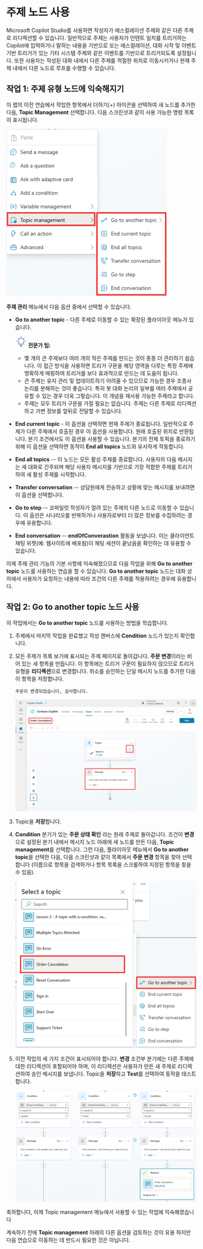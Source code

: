 # 주제 노드 사용

Microsoft Copilot Studio를 사용하면 작성자가 에스컬레이션 주제와 같은
다른 주제로 리디렉션할 수 있습니다. 일반적으로 주제는 사용자가 인텐트
일치를 트리거하는 Copilot에 입력하거나 말하는 내용을 기반으로 또는
에스컬레이션, 대화 시작 및 이벤트 기반 트리거가 있는 기타 시스템 주제와
같은 이벤트를 기반으로 트리거되도록 설정됩니다. 또한 사용자는 작성된
대화 내에서 다른 주제를 적절한 위치로 이동시키거나 현재 주제 내에서 다른
노드로 루프를 수행할 수 있습니다.

## 작업 1: 주제 유형 노드에 익숙해지기

이 랩의 이전 연습에서 작업한 항목에서 더하기(+) 아이콘을 선택하여 새
노드를 추가한 다음, **Topic Management** 선택합니다. 다음 스크린샷과 같이
사용 가능한 명령 목록이 표시됩니다.

<img src="./images/image31.png">


**주제 관리** 메뉴에서 다음 옵션 중에서 선택할 수 있습니다.

-   **Go to another topic** \- 다른 주제로 이동할 수 있는 확장된 플라이아웃 메뉴가 있습니다.

    <img src="./images/image4.svg" width="30"> **전문가 팁:** 
    
    - 몇 개의 큰 주제보다 여러 개의 작은 주제를 만드는 것이 종종 더 관리하기 쉽습니다. 이 접근 방식을 사용하면 트리거 구문을 해당 영역을 다루는 특정 주제에 명확하게 매핑하여 트리거를 보다 효과적으로 만드는 데 도움이 됩니다.
    - 큰 주제는 유지 관리 및 업데이트하기 어려울 수 있으므로 가능한 경우 조종사 논리를 분해하는 것이 좋습니다. 특히 봇 대화 논리의 일부를 여러 주제에서 공유할 수 있는 경우 더욱 그렇습니다. 이 개념을 재사용 가능한 주제라고 합니다.
    - 주제는 모두 트리거 구문을 가질 필요는 없습니다. 주제는 다른 주제로 리디렉션하고 가변 정보를 앞뒤로 전달할 수 있습니다.

-   **End current topic** \- 이 옵션을 선택하면 현재 주제가 종료됩니다.
    일반적으로 주제가 다른 주제에서 호출된 경우 이 옵션을 사용합니다.
    원래 호출된 위치로 반환됩니다. 분기 조건에서도 이 옵션을 사용할 수
    있습니다. 분기의 전체 토픽을 종료하기 위해 이 옵션을 선택하면 동작이
    **End all topics** 노드와 유사하게 작동합니다.

-   **End all topics** -- 이 노드는 모든 활성 주제를 종료합니다.
    사용자의 다음 메시지는 새 대화로 간주되며 해당 사용자 메시지를
    기반으로 가장 적합한 주제를 트리거하여 새 활성 주제를 시작합니다.

-   **Transfer conversation** -- 상담원에게 전송하고 상황에 맞는 메시지를 보내려면 이 옵션을 선택합니다.

-   **Go to step** -- 코파일럿 작성자가 열려 있는 주제의 다른 노드로 이동할 수 있습니다. 이 옵션은 시나리오를 반복하거나 사용자로부터 더 많은 정보를 수집하려는 경우에 유용합니다.

-   **End conversation** -- **endOfConverastion** 활동을 보냅니다. 이는 클라이언트 채팅 위젯(예: 웹사이트에 배포됨)이 채팅 세션이 끝났음을 확인하는 데 유용할 수 있습니다.

이제 주제 관리 기능의 기본 사항에 익숙해졌으므로 다음 작업을 위해 **Go to another topic** 노드를 사용하는 연습을 할 수 있습니다. 
**Go to another topic** 노드는 대화 상자에서 사용자가 요청하는 내용에 따라 조건의 다른 주제를 적용하려는 경우에 유용합니다.

## 작업 2: Go to another topic 노드 사용

이 작업에서는 **Go to another topic** 노드를 사용하는 방법을 학습합니다.

1.  주제에서 마지막 작업을 완료했고 작성 캔버스에 **Condition** 노드가 있는지 확인합니다.

2.  모든 주제가 목록 보기에 표시되는 주제 페이지로 돌아갑니다. **주문 변경**이라는 비어 있는 새 항목을 만듭니다. 
    이 항목에는 트리거 구문이 필요하지 않으므로 트리거 유형을 **리디렉션**으로 변경합니다. 취소를 승인하는 단일 메시지 노드를 추가한 다음 이 항목을
    저장합니다.

    ```
    주문이 변경되었습니다, 감사합니다.
    ```

    <img src="./images/image32.png">

3.  Topic을 **저장**합니다.

4.  **Condition** 분기가 있는 **주문 상태 확인** 라는 원래 주제로 돌아갑니다. 
    조건이 **변경**으로 설정된 분기 내에서 메시지 노드 아래에 새 노드를 만든 다음, **Topic management**를 선택합니다. 
    그런 다음, 플라이아웃 메뉴에서 **Go to another topic**을 선택한 다음, 다음 스크린샷과 같이 목록에서 **주문 변경** 항목을 찾아 선택합니다
    (이름으로 항목을 검색하거나 항목 목록을 스크롤하여 지정된 항목을 찾을 수 있음).

    <img src="./images/image33.png">

6.  이전 작업의 세 가지 조건이 표시되어야 합니다. **변경** 조건부 분기에는 다른 주제에 대한 리디렉션이 포함되어야 하며, 이 리디렉션은
    사용자가 만든 새 주제로 리디렉션하여 승인 메시지를 보냅니다. Topic을 **저장**하고 **Test**를 선택하여 동작을 테스트 합니다.

    <img src="./images/image34.png">
    
축하합니다, 이제 Topic management 메뉴에서 사용할 수 있는 작업에 익숙해졌습니다

계속하기 전에 **Topic management** 아래의 다른 옵션을 검토하는 것이 유용 하지만 다음 연습으로 이동하는 데 반드시 필요한 것은 아닙니다.
